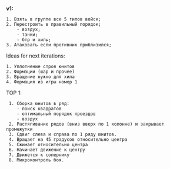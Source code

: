 __v1:__

    1. Взять в группе все 5 типов войск;
    2. Перестроить в правильный порядок;
        - воздух;
        - танки;
        - бтр и хилы;
    3. Атаковать если противник приблизился;


Ideas for next iterations:

    1. Уплотнение строя юнитов
    2. Формации (шар и прочее)
    3. Вращение нужно для хила
    4. Формация из игры номер 1
    
TOP 1:
    
     1. Сборка юнитов в ряд:
        - поиск квадратов
        - оптимальный порядок проездов
        - воздух
     2. Растягивание рядов (вниз вверх по 1 колонне) и закрывает промежутки
     3. Сдвиг слева и справа по 1 ряду юнитов.
     4. Вращает на 45 градусов относительно центра
     5. Сжимает относительно центра
     6. Начинает движение к центру
     7. Движется к сопернику
     8. Микроконтроль боя.
        

